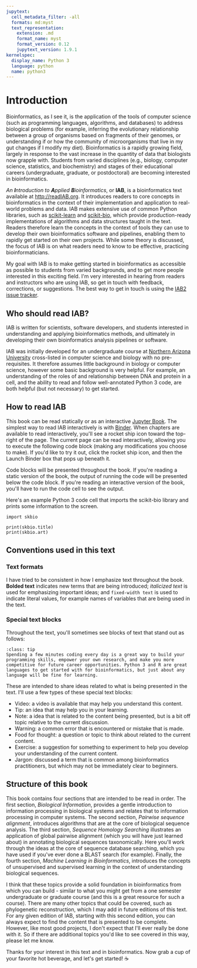```yaml
---
jupytext:
  cell_metadata_filter: -all
  formats: md:myst
  text_representation:
    extension: .md
    format_name: myst
    format_version: 0.12
    jupytext_version: 1.9.1
kernelspec:
  display_name: Python 3
  language: python
  name: python3
---
```


# Introduction

Bioinformatics, as I see it, is the application of the tools of computer science (such as programming languages, algorithms, and databases) to address biological problems (for example, inferring the evolutionary relationship between a group of organisms based on fragments of their genomes, or understanding if or how the community of microorganisms that live in my gut changes if I modify my diet). Bioinformatics is a rapidly growing field, largely in response to the vast increase in the quantity of data that biologists now grapple with. Students from varied disciplines (e.g., biology, computer science, statistics, and biochemistry) and stages of their educational careers (undergraduate, graduate, or postdoctoral) are becoming interested in bioinformatics.

*An **I**ntroduction to **A**pplied **B**ioinformatics*, or **IAB**, is a bioinformatics text available at http://readIAB.org. It introduces readers to core concepts in bioinformatics in the context of their implementation and application to real-world problems and data. IAB makes extensive use of common Python libraries, such as [scikit-learn](https://scikit-learn.org/) and [scikit-bio](http://www.scikit-bio.org), which provide production-ready implementations of algorithms and data structures taught in the text. Readers therefore learn the concepts in the context of tools they can use to develop their own bioinformatics software and pipelines, enabling them to rapidly get started on their own projects. While some theory is discussed, the focus of IAB is on what readers need to know to be effective, practicing bioinformaticians.

My goal with IAB is to make getting started in bioinformatics as accessible as possible to students from varied backgrounds, and to get more people interested in this exciting field. I'm very interested in hearing from readers and instructors who are using IAB, so get in touch with feedback, corrections, or suggestions. The best way to get in touch is using the [IAB2 issue tracker](https://github.com/applied-bioinformatics/iab2/issues).

## Who should read IAB?

IAB is written for scientists, software developers, and students interested in understanding and applying bioinformatics methods, and ultimately in developing their own bioinformatics analysis pipelines or software.

IAB was initially developed for an undergraduate course at [Northern Arizona University](http://www.nau.edu) cross-listed in computer science and biology with no pre-requisites. It therefore assumes little background in biology or computer science, however some basic background is very helpful. For example, an understanding of the roles of and relationship between DNA and protein in a cell, and the ability to read and follow well-annotated Python 3 code, are both helpful (but not necessary) to get started.

## How to read IAB

This book can be read statically or as an interactive [Jupyter Book](https://jupyterbook.org/). The simplest way to read IAB interactively is with [Binder](https://mybinder.org/). When chapters are available to read interactively, you'll see a rocket ship icon toward the top-right of the page. The current page can be read interactively, allowing you to execute the following code block (making any modifications you choose to make). If you'd like to try it out, click the rocket ship icon, and then the Launch Binder box that pops up beneath it. 

Code blocks will be presented throughout the book. If you're reading a static version of the book, the output of running the code will be presented below the code block. If you're reading an interactive version of the book, you'll have to run the code cell to see the output. 

Here's an example Python 3 code cell that imports the scikit-bio library and prints some information to the screen. 

```{code-cell}
import skbio

print(skbio.title)
print(skbio.art)
```

## Conventions used in this text

### Text formats

I have tried to be consistent in how I emphasize text throughout the book. **Bolded text** indicates new terms that are being introduced; _italicized text_ is used for emphasizing important ideas; and `fixed-width text` is used to indicate literal values, for example names of variables that are being used in the text. 

### Special text blocks

Throughout the text, you'll sometimes see blocks of text that stand out as follows:

```{admonition} Tip: Learn programming a little at a time
:class: tip
Spending a few minutes coding every day is a great way to build your programming skills, empower your own research, and make you more competitive for future career opportunities. Python 3 and R are great languages to get started with for bioinformatics, but just about any language will be fine for learning. 
```

These are intended to share ideas related to what is being presented in the text. I'll use a few types of these special text blocks:

- Video: a video is available that may help you understand this content. 
- Tip: an idea that may help you in your learning.
- Note: a idea that is related to the content being presented, but is a bit off topic relative to the current discussion.
- Warning: a common error that is encountered or mistake that is made.
- Food for thought: a question or topic to think about related to the current content.
- Exercise: a suggestion for something to experiment to help you develop your understanding of the current content.
- Jargon: discussed a term that is common among bioinformatics practitioners, but which may not be immediately clear to beginners. 

## Structure of this book

This book contains four sections that are intended to be read in order. The first section, _Biological Information_, provides a gentle introduction to information processing in biological systems and relates that to information processing in computer systems. The second section, _Pairwise sequence alignment_, introduces algorithms that are at the core of biological sequence analysis. The third section, _Sequence Homology Searching_ illustrates an application of global pairwise alignment (which you will have just learned about) in annotating biological sequences taxonomically. Here you'll work through the ideas at the core of sequence database searching, which you have used if you've ever done a BLAST search (for example). Finally, the fourth section, _Machine Learning in Bioinformatics_, introduces the concepts of unsupervised and supervised learning in the context of understanding biological sequences. 

I think that these topics provide a solid foundation in bioinformatics from which you can build - similar to what you might get from a one semester undergraduate or graduate course (and this is a great resource for such a course). There are many other topics that could be covered, such as phylogenetic reconstruction, which I may add in future editions of this text. For any given edition of IAB, starting with this second edition, you can always expect to find the content that is presented to be complete. However, like most good projects, I don't expect that I'll ever really be done with it. So if there are additional topics you'd like to see covered in this way, please let me know. 

Thanks for your interest in this text and in bioinformatics. Now grab a cup of your favorite hot beverage, and let's get started! ☕